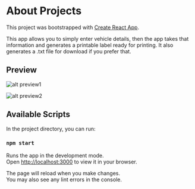 # About Projects
This project was bootstrapped with [Create React App](https://github.com/facebook/create-react-app).

This app allows you to simply enter vehicle details, then the app takes that information and generates a printable label ready for printing. It also generates a .txt file for download if you prefer that.

## Preview

![alt preview1](https://i.imgur.com/zqLoc9H.png)

![alt preview2](https://i.imgur.com/6JuhHtB.png)

## Available Scripts

In the project directory, you can run:

### `npm start`

Runs the app in the development mode.\
Open [http://localhost:3000](http://localhost:3000) to view it in your browser.

The page will reload when you make changes.\
You may also see any lint errors in the console.

